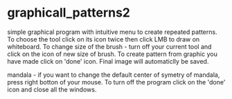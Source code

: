 # graphicall_patterns2
simple graphical program with intuitive menu to create repeated patterns.
To choose the tool click on its icon twice then click LMB to draw on whiteboard.
To change size of the brush - turn off your current tool and click on the icon of new size of brush.
To create pattern from graphic you have made click on 'done' icon. Final image will automaticlly be saved.

mandala - if you want to change the default center of symetry of mandala, press right botton of your mouse.
To turn off the program click on the 'done' icon and close all the windows.
